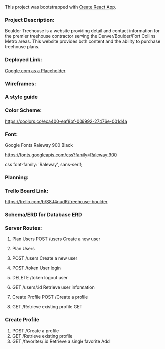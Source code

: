 This project was bootstrapped with [Create React App](https://github.com/facebook/create-react-app).

### Project Description:

Boulder Treehouse is a website providing detail and contact information for the premier treehouse contractor serving the Denver/Boulder/Fort Collins Metro areas. This website provides both content and the ability to purchase treehouse plans.


### Deployed Link:

[Google.com as a Placeholder](google.com)

### Wireframes:


### A style guide

### Color Scheme:

https://coolors.co/eca400-eaf8bf-006992-27476e-001d4a



### Font:

Google Fonts Raleway 900 Black

https://fonts.googleapis.com/css?family=Raleway:900

css font-family: 'Raleway', sans-serif;



### Planning:

### Trello Board Link:

https://trello.com/b/S8J4nudK/treehouse-boulder


### Schema/ERD for Database ERD


### Server Routes:

1. Plan Users POST /users Create a new user
2. Plan Users

1. POST /users Create a new user
2. POST /token User login
3. DELETE /token logout user
4. GET /users/:id Retrieve user information
5. Create Profile POST /Create a profile
6. GET /Retrieve existing profile GET

### Create Profile

1. POST /Create a profile
2. GET /Retrieve existing profile
3. GET /favorites/:id Retrieve a single favorite Add

